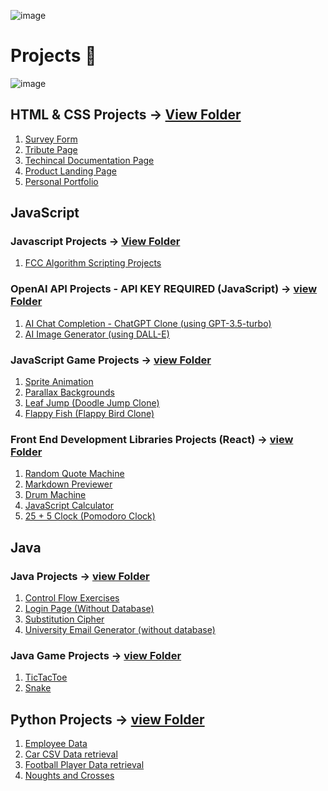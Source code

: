 ![image](https://github.com/StevieJSmith/Graduate-Projects/blob/main/Images/Name%20Banner.png)
# Projects :eyes:

![image](https://github.com/StevieJSmith/Graduate-Projects/blob/main/Images/Grad-Project%20Tech-Stack.png)

## HTML & CSS Projects &rarr; [View Folder](https://github.com/StevieJSmith/Graduate-Projects/tree/main/HTML%20%26%20CSS%20Projects)
1. [Survey Form](https://github.com/StevieJSmith/Graduate-Projects/tree/main/HTML%20%26%20CSS%20Projects/Survey%20Form)
2. [Tribute Page](https://github.com/StevieJSmith/Graduate-Projects/tree/main/HTML%20%26%20CSS%20Projects/Tribute%20Page)
3. [Techincal Documentation Page](https://github.com/StevieJSmith/Graduate-Projects/tree/main/HTML%20%26%20CSS%20Projects/Technical%20Documentation%20Page)
4. [Product Landing Page](https://github.com/StevieJSmith/Graduate-Projects/tree/main/HTML%20%26%20CSS%20Projects/Product%20Landing%20Page)
5. [Personal Portfolio](https://github.com/StevieJSmith/Graduate-Projects/tree/main/HTML%20%26%20CSS%20Projects/Personal%20Portfolio%20Webpage)

## JavaScript

### Javascript Projects &rarr; [View Folder](https://github.com/StevieJSmith/CS-Projects/tree/main/JavaScript%20Projects)
1. [FCC Algorithm Scripting Projects](https://github.com/StevieJSmith/CS-Projects/blob/main/JavaScript%20Projects/JavascriptAlgorithmScriptingChallenges.js)

### OpenAI API Projects - API KEY REQUIRED (JavaScript) &rarr; [view Folder](https://github.com/StevieJSmith/CS-Graduate-Projects/tree/main/OpenAI%20API%20Projects%20(JavaScript))
1. [AI Chat Completion - ChatGPT Clone (using GPT-3.5-turbo)](https://github.com/StevieJSmith/CS-Graduate-Projects/tree/main/OpenAI%20API%20Projects%20(JavaScript)/AI%20Chat%20Completion%20-%20ChatGPT%20Clone%20(using%20GPT-3.5-turbo))
2. [AI Image Generator (using DALL-E)](https://github.com/StevieJSmith/CS-Graduate-Projects/tree/main/OpenAI%20API%20Projects%20(JavaScript)/AI%20Chat%20Completion%20-%20ChatGPT%20Clone%20(using%20GPT-3.5-turbo))

### JavaScript Game Projects &rarr; [view Folder](https://github.com/StevieJSmith/CS-Graduate-Projects/tree/main/JavaScript%20Game%20Projects)
1. [Sprite Animation](https://github.com/StevieJSmith/CS-Graduate-Projects/tree/main/JavaScript%20Game%20Projects/Sprite%20Animation)
2. [Parallax Backgrounds](https://github.com/StevieJSmith/CS-Graduate-Projects/tree/main/JavaScript%20Game%20Projects/Parallax%20Backgrounds)
3. [Leaf Jump (Doodle Jump Clone)](https://github.com/StevieJSmith/CS-Graduate-Projects/tree/main/JavaScript%20Game%20Projects/Leaf%20Jump%20(Doodle%20Jump%20Clone))
4. [Flappy Fish (Flappy Bird Clone)](https://github.com/StevieJSmith/CS-Graduate-Projects/tree/main/JavaScript%20Game%20Projects/Flappy%20Fish%20(Flappy%20Bird%20Clone))

### Front End Development Libraries Projects (React) &rarr; [view Folder](https://github.com/StevieJSmith/Graduate-Projects/tree/main/Front%20End%20Development%20Libraries%20Projects%20(React))
1. [Random Quote Machine](https://github.com/StevieJSmith/Graduate-Projects/tree/main/Front%20End%20Development%20Libraries%20Projects%20(React)/Random%20Quote%20Machine)
2. [Markdown Previewer](https://github.com/StevieJSmith/Graduate-Projects/tree/main/Front%20End%20Development%20Libraries%20Projects%20(React)/Markdown%20Previewer)
3. [Drum Machine](https://github.com/StevieJSmith/Graduate-Projects/tree/main/Front%20End%20Development%20Libraries%20Projects%20(React)/Drum%20Machine)
4. [JavaScript Calculator](https://github.com/StevieJSmith/Graduate-Projects/tree/main/Front%20End%20Development%20Libraries%20Projects%20(React)/JavaScript%20Calculator)
5. [25 + 5 Clock (Pomodoro Clock)](https://github.com/StevieJSmith/Graduate-Projects/tree/main/Front%20End%20Development%20Libraries%20Projects%20(React)/25%20%2B%205%20Clock)

## Java

### Java Projects &rarr; [view Folder](https://github.com/StevieJSmith/CS-Graduate-Projects/tree/main/Java%20Projects)
1. [Control Flow Exercises](https://github.com/StevieJSmith/CS-Projects/blob/main/Java%20Projects/ControlFlowExercises.java)
2. [Login Page (Without Database)](https://github.com/StevieJSmith/CS-Graduate-Projects/tree/main/Java%20Projects/Login%20Page%20(Without%20Database))
3. [Substitution Cipher](https://github.com/StevieJSmith/CS-Graduate-Projects/tree/main/Java%20Projects/Substitution%20Cipher)
4. [University Email Generator (without database)](https://github.com/StevieJSmith/CS-Projects/tree/main/Java%20Projects/University%20Email%20Generator%20(without%20database))

### Java Game Projects &rarr; [view Folder](https://github.com/StevieJSmith/CS-Graduate-Projects/tree/main/Java%20Game%20Projects)
1. [TicTacToe](https://github.com/StevieJSmith/CS-Graduate-Projects/tree/main/Java%20Game%20Projects/TicTacToe)
2. [Snake](https://github.com/StevieJSmith/CS-Graduate-Projects/tree/main/Java%20Game%20Projects/Snake)

## Python Projects &rarr; [view Folder](https://github.com/StevieJSmith/Graduate-Projects/tree/main/Python%20Projects)
1. [Employee Data](https://github.com/StevieJSmith/Graduate-Projects/blob/main/Python%20Projects/employee_data.py)
2. [Car CSV Data retrieval](https://github.com/StevieJSmith/Graduate-Projects/blob/main/Python%20Projects/csv_car_task.py)
3. [Football Player Data retrieval](https://github.com/StevieJSmith/CS-Graduate-Projects/blob/main/Python%20Projects/Football_Player_data_retrieval.py)
4. [Noughts and Crosses](https://github.com/StevieJSmith/CS-Graduate-Projects/blob/main/Python%20Projects/Noughts_and_Crosses.py)
